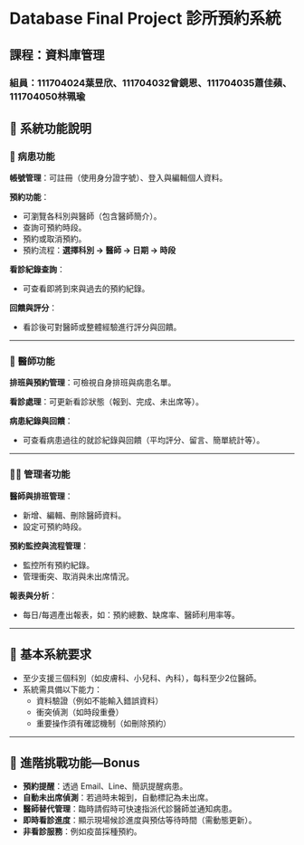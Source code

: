 # Database Final Project 診所預約系統
## 課程：資料庫管理
### 組員：111704024葉昱欣、111704032曾鏡恩、111704035蕭佳蘋、111704050林珮瑜

## 🧩 系統功能說明

### 👤 病患功能

**帳號管理**：可註冊（使用身分證字號）、登入與編輯個人資料。

**預約功能**：
- 可瀏覽各科別與醫師（包含醫師簡介）。
- 查詢可預約時段。
- 預約或取消預約。
- 預約流程：**選擇科別 → 醫師 → 日期 → 時段**

**看診紀錄查詢**：
- 可查看即將到來與過去的預約紀錄。

**回饋與評分**：
- 看診後可對醫師或整體經驗進行評分與回饋。

---

### 🦥 醫師功能

**排班與預約管理**：可檢視自身排班與病患名單。

**看診處理**：可更新看診狀態（報到、完成、未出席等）。

**病患紀錄與回饋**：
- 可查看病患過往的就診紀錄與回饋（平均評分、留言、簡單統計等）。

---

### 🧑‍💼 管理者功能

**醫師與排班管理**：
- 新增、編輯、刪除醫師資料。
- 設定可預約時段。

**預約監控與流程管理**：
- 監控所有預約紀錄。
- 管理衝突、取消與未出席情況。

**報表與分析**：
- 每日/每週產出報表，如：預約總數、缺席率、醫師利用率等。

---

## 🏥 基本系統要求

- 至少支援三個科別（如皮膚科、小兒科、內科），每科至少2位醫師。
- 系統需具備以下能力：
  - 資料驗證（例如不能輸入錯誤資料）
  - 衝突偵測（如時段重疊）
  - 重要操作須有確認機制（如刪除預約）

---

## 🌟 進階挑戰功能—Bonus

- **預約提醒**：透過 Email、Line、簡訊提醒病患。
- **自動未出席偵測**：若過時未報到，自動標記為未出席。
- **醫師替代管理**：臨時請假時可快速指派代診醫師並通知病患。
- **即時看診進度**：顯示現場候診進度與預估等待時間（需動態更新）。
- **非看診服務**：例如疫苗採種預約。
